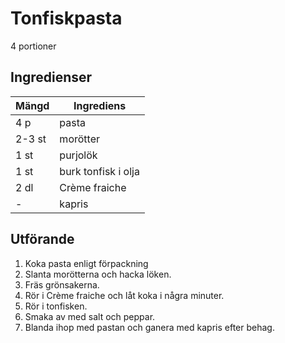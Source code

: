 # Tonfiskpasta
4 portioner
## Ingredienser

Mängd|Ingrediens
------------ | -------------
4 p|pasta
2-3 st|morötter
1 st|purjolök
1 st|burk tonfisk i olja
2 dl| Crème fraiche
\-|kapris


## Utförande
1. Koka pasta enligt förpackning
2. Slanta morötterna och hacka löken.
3. Fräs grönsakerna.
4. Rör i Crème fraiche och låt koka i några minuter.
5. Rör i tonfisken.
6. Smaka av med salt och peppar.
7. Blanda ihop med pastan och ganera med kapris efter behag.
